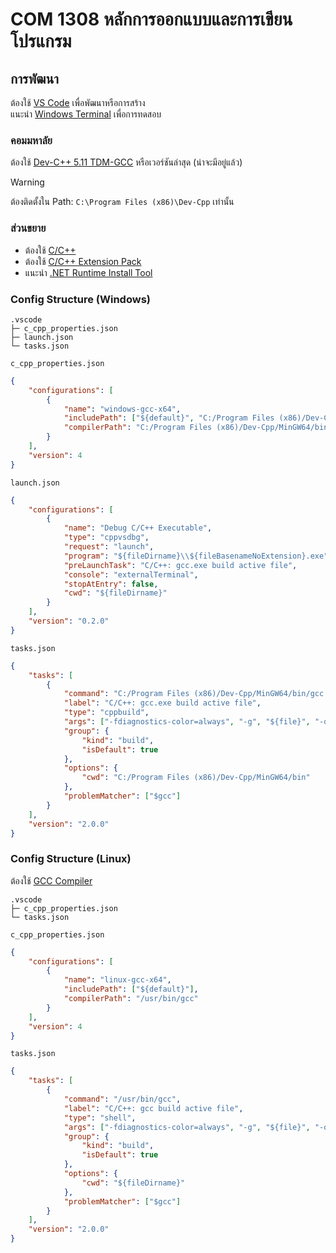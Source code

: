 # COM 1308 หลักการออกแบบและการเขียนโปรแกรม

## การพัฒนา

ต้องใช้ [VS Code](https://code.visualstudio.com) เพื่อพัฒนาหรือการสร้าง<br>
แนะนำ [Windows Terminal](https://www.microsoft.com/store/productid/9N0DX20HK701?ocid=pdpshare) เพื่อการทดสอบ<br>

### คอมมหาลัย

ต้องใช้ [Dev-C++ 5.11 TDM-GCC](https://sourceforge.net/projects/orwelldevcpp/files/latest/download) หรือเวอร์ชันล่าสุด (น่าจะมีอยู่แล้ว)

<!-- prettier-ignore -->
> [!WARNING]
> ต้องติดตั้งใน Path: `C:\Program Files (x86)\Dev-Cpp` เท่านั้น

### ส่วนขยาย

-   ต้องใช้ [C/C++](https://marketplace.visualstudio.com/items?itemName=ms-vscode.cpptools)
-   ต้องใช้ [C/C++ Extension Pack](https://marketplace.visualstudio.com/items?itemName=ms-vscode.cpptools-extension-pack)
-   แนะนำ [.NET Runtime Install Tool](https://marketplace.visualstudio.com/items?itemName=ms-dotnettools.vscode-dotnet-runtime)

### Config Structure (Windows)

```text
.vscode
├─ c_cpp_properties.json
├─ launch.json
└─ tasks.json
```

`c_cpp_properties.json`

```json
{
	"configurations": [
		{
			"name": "windows-gcc-x64",
			"includePath": ["${default}", "C:/Program Files (x86)/Dev-Cpp/MinGW64/**"],
			"compilerPath": "C:/Program Files (x86)/Dev-Cpp/MinGW64/bin/gcc.exe"
		}
	],
	"version": 4
}
```

`launch.json`

```json
{
	"configurations": [
		{
			"name": "Debug C/C++ Executable",
			"type": "cppvsdbg",
			"request": "launch",
			"program": "${fileDirname}\\${fileBasenameNoExtension}.exe",
			"preLaunchTask": "C/C++: gcc.exe build active file",
			"console": "externalTerminal",
			"stopAtEntry": false,
			"cwd": "${fileDirname}"
		}
	],
	"version": "0.2.0"
}
```

`tasks.json`

```json
{
	"tasks": [
		{
			"command": "C:/Program Files (x86)/Dev-Cpp/MinGW64/bin/gcc.exe",
			"label": "C/C++: gcc.exe build active file",
			"type": "cppbuild",
			"args": ["-fdiagnostics-color=always", "-g", "${file}", "-o", "${fileDirname}\\${fileBasenameNoExtension}.exe"],
			"group": {
				"kind": "build",
				"isDefault": true
			},
			"options": {
				"cwd": "C:/Program Files (x86)/Dev-Cpp/MinGW64/bin"
			},
			"problemMatcher": ["$gcc"]
		}
	],
	"version": "2.0.0"
}
```

### Config Structure (Linux)

ต้องใช้ [GCC Compiler](https://gcc.gnu.org/install/)<br>

```text
.vscode
├─ c_cpp_properties.json
└─ tasks.json
```

`c_cpp_properties.json`

```json
{
	"configurations": [
		{
			"name": "linux-gcc-x64",
			"includePath": ["${default}"],
			"compilerPath": "/usr/bin/gcc"
		}
	],
	"version": 4
}
```

`tasks.json`

```json
{
	"tasks": [
		{
			"command": "/usr/bin/gcc",
			"label": "C/C++: gcc build active file",
			"type": "shell",
			"args": ["-fdiagnostics-color=always", "-g", "${file}", "-o", "${fileDirname}\\${fileBasenameNoExtension}"],
			"group": {
				"kind": "build",
				"isDefault": true
			},
			"options": {
				"cwd": "${fileDirname}"
			},
			"problemMatcher": ["$gcc"]
		}
	],
	"version": "2.0.0"
}
```

